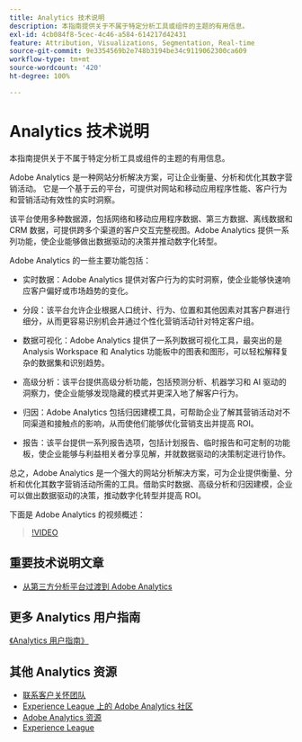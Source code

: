 ```yaml
---
title: Analytics 技术说明
description: 本指南提供关于不属于特定分析工具或组件的主题的有用信息。
exl-id: 4cb084f8-5cec-4c46-a584-614217d42431
feature: Attribution, Visualizations, Segmentation, Real-time
source-git-commit: 9e3354569b2e748b3194be34c9119062300ca609
workflow-type: tm+mt
source-wordcount: '420'
ht-degree: 100%

---
```


# Analytics 技术说明

本指南提供关于不属于特定分析工具或组件的主题的有用信息。

Adobe Analytics 是一种网站分析解决方案，可让企业衡量、分析和优化其数字营销活动。 它是一个基于云的平台，可提供对网站和移动应用程序性能、客户行为和营销活动有效性的实时洞察。

该平台使用多种数据源，包括网络和移动应用程序数据、第三方数据、离线数据和 CRM 数据，可提供跨多个渠道的客户交互完整视图。Adobe Analytics 提供一系列功能，使企业能够做出数据驱动的决策并推动数字化转型。

Adobe Analytics 的一些主要功能包括：

* 实时数据：Adobe Analytics 提供对客户行为的实时洞察，使企业能够快速响应客户偏好或市场趋势的变化。

* 分段：该平台允许企业根据人口统计、行为、位置和其他因素对其客户群进行细分，从而更容易识别机会并通过个性化营销活动针对特定客户组。

* 数据可视化：Adobe Analytics 提供了一系列数据可视化工具，最突出的是 Analysis Workspace 和 Analytics 功能板中的图表和图形，可以轻松解释复杂的数据集和识别趋势。

* 高级分析：该平台提供高级分析功能，包括预测分析、机器学习和 AI 驱动的洞察力，使企业能够发现隐藏的模式并更深入地了解客户行为。

* 归因：Adobe Analytics 包括归因建模工具，可帮助企业了解其营销活动对不同渠道和接触点的影响，从而使他们能够优化营销支出并提高 ROI。

* 报告：该平台提供一系列报告选项，包括计划报告、临时报告和可定制的功能板，使企业能够与利益相关者分享见解，并就数据驱动的决策制定进行协作。

总之，Adobe Analytics 是一个强大的网站分析解决方案，可为企业提供衡量、分析和优化其数字营销活动所需的工具。借助实时数据、高级分析和归因建模，企业可以做出数据驱动的决策，推动数字化转型并提高 ROI。

下面是 Adobe Analytics 的视频概述：

>[!VIDEO](https://video.tv.adobe.com/v/27429/?quality=12)

## 重要技术说明文章

* [从第三方分析平台过渡到 Adobe Analytics](ga-to-aa/home.md)

## 更多 Analytics 用户指南

[《Analytics 用户指南》](https://experienceleague.adobe.com/docs/analytics.html)

## 其他 Analytics 资源

* [联系客户关怀团队](https://experienceleague.adobe.com/?support-solution=Analytics#support)
* [Experience League 上的 Adobe Analytics 社区](https://experienceleaguecommunities.adobe.com/t5/adobe-analytics/ct-p/adobe-analytics-community)
* [Adobe Analytics 资源](https://experienceleaguecommunities.adobe.com/t5/adobe-analytics-discussions/adobe-analytics-resources/m-p/276666)
* [Experience League](https://landing.adobe.com/experience-league/)
